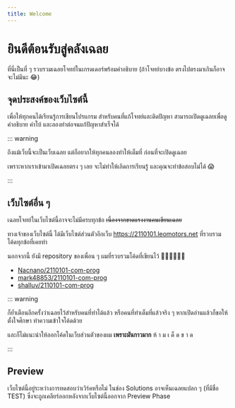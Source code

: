```yaml
---
title: Welcome
---
```


# ยินดีต้อนรับสู่คลังเฉลย

ที่นี่เป็นที่ ๆ รวบรวมเฉลยโจทย์ในเกรดเดอร์พร้อมคำอธิบาย
(ถ้าโจทย์บางข้อ ตรงไปตรงมาเกินก็อาจจะไม่มีนะ 😂)

## จุดประสงค์ของเว็บไซต์นี้

เพื่อให้ทุกคนได้เรียนรู้การเขียนโปรแกรม สำหรับคนที่แก้โจทย์และติดปัญหา
สามารถเปิดดูเฉลยเพื่อดูคำอธิบาย คำใบ้ และลองทำต่อจนแก้ปัญหาสำเร็จได้

::: warning

ถึงแม้เว็บนี้จะเป็นเว็บเฉลย แต่ก็อยากให้ทุกคนลองทำให้เต็มที่ ก่อนที่จะเปิดดูเฉลย

เพราะหากเราเข้ามาเปิดเฉลยตรง ๆ เลย จะไม่ทำให้เกิดการเรียนรู้ และคุณจะทำข้อสอบไม่ได้ 😱

:::

## เว็บไซต์อื่น ๆ

เฉลยโจทย์ในเว็บไซต์นี้อาจจะไม่มีครบทุกข้อ ~~เนื่องจากขาดแรงงานคนเขียนเฉลย~~

ทางเจ้าของเว็บไซต์นี้ ได้มีเว็บไซต์ส่วนตัวอีกเว็บ https://2110101.leomotors.net
ที่รวบรวมโค้ดทุกข้อที่เคยทำ

นอกจากนี้ ยังมี repository ของเพื่อน ๆ ผมที่รวบรวมโค้ดที่เขียนไว้ 🙇‍♂️🙇‍♂️🙇‍♂️

- [Nacnano/2110101-com-prog](https://github.com/Nacnano/2110101-com-prog)
- [mark48853/2110101-com-prog](https://github.com/mark48853/2110101-com-prog)
- [shalluv/2110101-com-prog](https://github.com/shalluv/2110101-com-prog)

::: warning

ก็ย้ำเตือนอีกครั้งว่าเฉลยไว้สำหรับคนที่ทำได้แล้ว หรือคนที่ทำเต็มที่แล้วจริง ๆ
หากเปิดอ่านแล้วก็ขอให้ตั้งใจศึกษา ทำความเข้าใจโค้ดด้วย

และก็ไม่แนะนำให้ลอกโค้ดในเว็บส่วนตัวของผม **เพราะมันกาวมาก** ห้ า ม เ ด็ ด ข า ด

:::

## Preview

เว็บไซต์นี้อยู่ระหว่างการทดสอบว่าเวิร์คหรือไม่ ในช่อง Solutions อาจเห็นเฉลยแปลก ๆ (ที่มีชื่อ TEST)
ซึ่งจะถูกเคลียร์ออกหลังจากเว็บไซต์นี้ออกจาก Preview Phase
